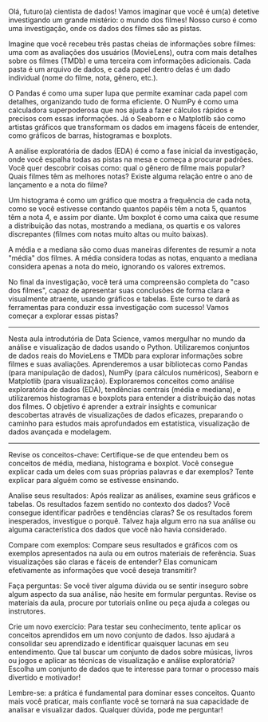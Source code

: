 Olá, futuro(a) cientista de dados! Vamos imaginar que você é um(a) detetive investigando um grande mistério: o mundo dos filmes! Nosso curso é como uma investigação, onde os dados dos filmes são as pistas.

Imagine que você recebeu três pastas cheias de informações sobre filmes: uma com as avaliações dos usuários (MovieLens), outra com mais detalhes sobre os filmes (TMDb) e uma terceira com informações adicionais. Cada pasta é um arquivo de dados, e cada papel dentro delas é um dado individual (nome do filme, nota, gênero, etc.).

O Pandas é como uma super lupa que permite examinar cada papel com detalhes, organizando tudo de forma eficiente. O NumPy é como uma calculadora superpoderosa que nos ajuda a fazer cálculos rápidos e precisos com essas informações. Já o Seaborn e o Matplotlib são como artistas gráficos que transformam os dados em imagens fáceis de entender, como gráficos de barras, histogramas e boxplots.

A análise exploratória de dados (EDA) é como a fase inicial da investigação, onde você espalha todas as pistas na mesa e começa a procurar padrões. Você quer descobrir coisas como: qual o gênero de filme mais popular? Quais filmes têm as melhores notas? Existe alguma relação entre o ano de lançamento e a nota do filme?

Um histograma é como um gráfico que mostra a frequência de cada nota, como se você estivesse contando quantos papéis têm a nota 5, quantos têm a nota 4, e assim por diante. Um boxplot é como uma caixa que resume a distribuição das notas, mostrando a mediana, os quartis e os valores discrepantes (filmes com notas muito altas ou muito baixas).

A média e a mediana são como duas maneiras diferentes de resumir a nota "média" dos filmes. A média considera todas as notas, enquanto a mediana considera apenas a nota do meio, ignorando os valores extremos.

No final da investigação, você terá uma compreensão completa do "caso dos filmes", capaz de apresentar suas conclusões de forma clara e visualmente atraente, usando gráficos e tabelas. Este curso te dará as ferramentas para conduzir essa investigação com sucesso! Vamos começar a explorar essas pistas?

___________________________________________ ___________________________________________________________

Nesta aula introdutória de Data Science, vamos mergulhar no mundo da análise e visualização de dados usando o Python. Utilizaremos conjuntos de dados reais do MovieLens e TMDb para explorar informações sobre filmes e suas avaliações. Aprenderemos a usar bibliotecas como Pandas (para manipulação de dados), NumPy (para cálculos numéricos), Seaborn e Matplotlib (para visualização). Exploraremos conceitos como análise exploratória de dados (EDA), tendências centrais (média e mediana), e utilizaremos histogramas e boxplots para entender a distribuição das notas dos filmes. O objetivo é aprender a extrair insights e comunicar descobertas através de visualizações de dados eficazes, preparando o caminho para estudos mais aprofundados em estatística, visualização de dados avançada e modelagem.

_____________________________________________________  ________________________________________________


Revise os conceitos-chave: Certifique-se de que entendeu bem os conceitos de média, mediana, histograma e boxplot. Você consegue explicar cada um deles com suas próprias palavras e dar exemplos? Tente explicar para alguém como se estivesse ensinando.

Analise seus resultados: Após realizar as análises, examine seus gráficos e tabelas. Os resultados fazem sentido no contexto dos dados? Você consegue identificar padrões e tendências claras? Se os resultados forem inesperados, investigue o porquê. Talvez haja algum erro na sua análise ou alguma característica dos dados que você não havia considerado.

Compare com exemplos: Compare seus resultados e gráficos com os exemplos apresentados na aula ou em outros materiais de referência. Suas visualizações são claras e fáceis de entender? Elas comunicam efetivamente as informações que você deseja transmitir?

Faça perguntas: Se você tiver alguma dúvida ou se sentir inseguro sobre algum aspecto da sua análise, não hesite em formular perguntas. Revise os materiais da aula, procure por tutoriais online ou peça ajuda a colegas ou instrutores.

Crie um novo exercício: Para testar seu conhecimento, tente aplicar os conceitos aprendidos em um novo conjunto de dados. Isso ajudará a consolidar seu aprendizado e identificar quaisquer lacunas em seu entendimento. Que tal buscar um conjunto de dados sobre músicas, livros ou jogos e aplicar as técnicas de visualização e análise exploratória? Escolha um conjunto de dados que te interesse para tornar o processo mais divertido e motivador!

Lembre-se: a prática é fundamental para dominar esses conceitos. Quanto mais você praticar, mais confiante você se tornará na sua capacidade de analisar e visualizar dados. Qualquer dúvida, pode me perguntar!